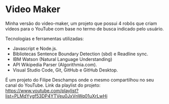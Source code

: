 # Video Maker

Minha versão do video-maker, um projeto que possui 4 robôs que criam vídeos para o YouTube com base no termo de busca indicado pelo usuário.

Tecnologias e ferramentas utilizadas:

- Javascript e Node.js.
- Bibliotecas Sentence Boundary Detection (sbd) e Readline sync.
- IBM Watson (Natural Language Understanding)
- API Wikipedia Parser (Algorithmia.com).
- Visual Studio Code, Git, GitHub e GitHub Desktop.

É um projeto do Filipe Deschamps onde o mesmo compartilhou no seu canal do YouTube. Link da playlist do projeto: https://www.youtube.com/playlist?list=PLMdYygf53DP4YTVeu0JxVnWq01uXrLwHi
